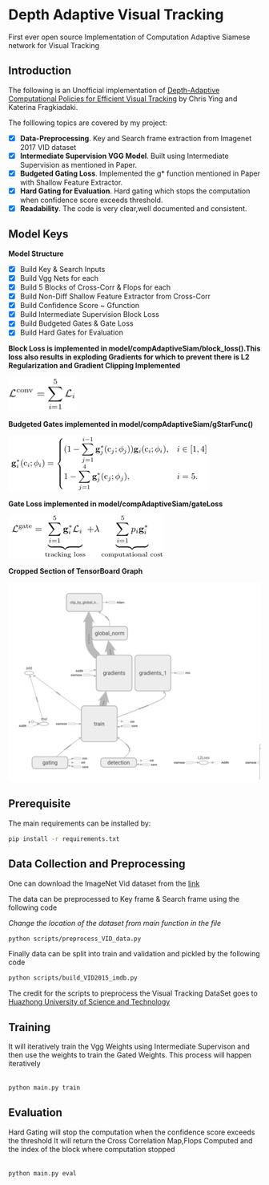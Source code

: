 # Depth Adaptive Visual Tracking
First ever open source Implementation of Computation Adaptive Siamese network for Visual Tracking
## Introduction

The following is an Unofficial implementation of [Depth-Adaptive Computational Policies for Efficient Visual Tracking](https://arxiv.org/pdf/1801.00508.pdf) by Chris Ying and Katerina Fragkiadaki. 

The folllowing topics are covered by my project:
- [x] **Data-Preprocessing**. Key and Search frame extraction from Imagenet 2017 VID dataset
- [x] **Intermediate Supervision VGG Model**. Built using Intermediate Supervision as mentioned in Paper.
- [x] **Budgeted Gating Loss**. Implemented the g* function mentioned in Paper with Shallow Feature Extractor.
- [x] **Hard Gating for Evaluation**. Hard gating which stops the computation when confidence score exceeds threshold.
- [x] **Readability**. The code is very clear,well documented and consistent.

## Model Keys
 **Model Structure**
 
- [x] Build Key & Search Inputs
- [x] Build Vgg Nets for each 
- [x] Build 5 Blocks of Cross-Corr & Flops for each
- [x] Build Non-Diff Shallow Feature Extractor from Cross-Corr
- [x] Build Confidence Score ~ Gfunction
- [x] Build Intermediate Supervision Block Loss
- [x] Build Budgeted Gates & Gate Loss
- [x] Build Hard Gates for Evaluation 

**Block Loss is implemented in model/compAdaptiveSiam/block_loss().This loss also results in exploding Gradients for which to prevent there is L2 Regularization and Gradient Clipping Implemented** 


![BLockLoss](imgs/block_loss.png)

**Budgeted Gates implemented in model/compAdaptiveSiam/gStarFunc()**


![BudgetedGate](imgs/budgeted_gating.png)

**Gate Loss implemented in model/compAdaptiveSiam/gateLoss**

![GateLoss](imgs/gate_loss.png)

**Cropped Section of TensorBoard Graph**

<img src="imgs/tensorboard-cropped.png" width="600">

## Prerequisite
The main requirements can be installed by:
```bash
pip install -r requirements.txt

``` 

## Data Collection and Preprocessing

One can download the ImageNet Vid dataset from the [link](http://bvisionweb1.cs.unc.edu/ILSVRC2017/download-videos-1p39.php)

The data can be preprocessed to Key frame & Search frame using the following code

*Change the location of the dataset from main function in the file* 
```bash
python scripts/preprocess_VID_data.py
```
Finally data can be split into train and validation and pickled by the following code

```bash
python scripts/build_VID2015_imdb.py
```
The credit for the scripts to preprocess the Visual Tracking DataSet goes to [Huazhong University of Science and Technology](https://github.com/bilylee/SiamFC-TensorFlow)

## Training
It will iteratively train the Vgg Weights using Intermediate Supervison and then use the weights to 
train the Gated Weights.
This process will happen iteratively
```bash

python main.py train

```

## Evaluation
Hard Gating will  stop the computation when the confidence score exceeds the threshold
It will return the Cross Correlation Map,Flops Computed and the index of the block where computation stopped

```bash

python main.py eval

```

